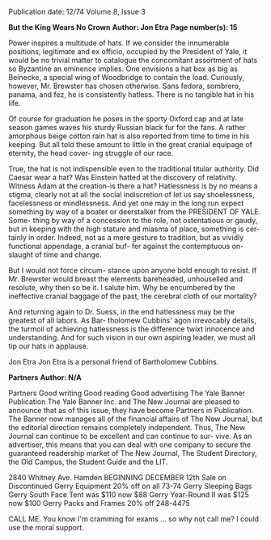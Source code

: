 Publication date: 12/74
Volume 8, Issue 3

**But the King Wears No Crown**
**Author: Jon Etra**
**Page number(s): 15**

Power inspires a multitude of hats.
If we consider the innumerable
positions, legitimate and ex officio,
occupied by the President of Yale, it
would be no trivial matter to catalogue
the concomitant assortment of hats
so Byzantine an eminence implies.
One envisions a hat box as big as
Beinecke, a special wing of Woodbridge
to contain the load. Curiously,
however, Mr. Brewster has chosen
otherwise. Sans fedora, sombrero,
panama, and fez, he is consistently
hatless. There is no tangible hat in
his life.

Of course for graduation he poses in
the sporty Oxford cap and at late
season games waves his sturdy
Russian black fur for the fans. A
rather amorphous beige cotton rain
hat is also reported from time to time
in his keeping. But all told these
amount to little in the great cranial
equipage of eternity, the head cover-
ing struggle of our race.

True, the hat is not indispensible
even to the traditional titular
authority. Did Caesar wear a hat?
Was Einstein hatted at the discovery
of relativity. Witness Adam at the
creation-is there a hat? Hatlessness
is by no means a stigma, clearly not
at all the social indiscretion of let us
say shoelessness, facelessness or
mindlessness. And yet one may in
the long run expect something by
way of a boater or deerstalker from
the PRESIDENT OF YALE. Some-
thing by way of a concession to the
role, not ostentatious or gaudy, but
in keeping with the high stature and
miasma of place, something is cer-
tainly in order. Indeed, not as a mere
gesture to tradition, but as vividly
functional appendage, a cranial buf-
fer against the contemptuous on-
slaught of time and change.

But I would not force circum-
stance upon anyone bold enough to
resist. If Mr. Brewster would breast
the elements bareheaded, unhouselled
and resolute, why then so be it. I
salute him. Why be encumbered by
the ineffective cranial baggage of the
past, the cerebral cloth of our
mortality?

And returning again to Dr.
Suess, in the end hatlessness may be
the greatest of all labors. As Bar-
tholomew Cubbins' agon irrevocably
details, the turmoil of achieving
hatlessness is the difference twixt
innocence and understanding. And
for such vision in our own aspiring
leader, we must all tip our
hats in applause.


Jon Etra
Jon Etra is a personal friend of
Bartholomew Cubbins.


**Partners**
**Author: N/A**

Partners
Good writing
Good reading
Good advertising
The Yale Banner
Publication
The Yale Banner Inc. and The New Journal are
pleased to announce that as of this issue, they have
become Partners in Publication. The Banner now
manages all of the financial
affairs of The New Journal,
but the editorial direction remains
completely independent. Thus, The New Journal can
continue to be excellent and can continue to sur-
vive. As an advertiser, this means that you can
deal with one company to secure the guaranteed
readership market of The New Journal, The Student Directory,
the Old Campus, the Student Guide and the LIT.


2840 Whitney Ave.
Hamden
BEGINNING DECEMBER 12th
Sale on Discontinued Gerry Equipment
20% off on all 73-74 Gerry Sleeping Bags
Gerry South Face Tent was $110 now $88
Gerry Year-Round II was $125 now $100
Gerry Packs and Frames 20% off
248-4475


CALL ME.
You know I'm cramming for
exams ... so why not call me?
I could use the moral support.
